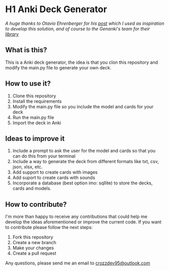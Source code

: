 # H1 Anki Deck Generator

*A huge thanks to Otavio Ehrenberger for his [post](https://www.freecodecamp.org/news/supercharged-studying-with-python-anki-chatgpt/) which I used as inspiration to develop this solution, and of course to the Genanki's team for their [library](https://github.com/kerrickstaley/genanki)*

## What is this?

This is a Anki deck generator, the idea is that you clon this repository and modify the main.py file to generate your own deck.

## How to use it?

1. Clone this repository
2. Install the requirements
3. Modify the main.py file so you include the model and cards for your deck
4. Run the main.py file
5. Import the deck in Anki


## Ideas to improve it

1. Include a prompt to ask the user for the model and cards so that you can do this from your terminal
2. Include a way to generate the deck from different formats like txt, csv, json, xlsx, etc.
3. Add support to create cards with images
4. Add suport to create cards with sounds
5. Incorporate a database (best option imo: sqllite) to store the decks, cards and models.

## How to contribute?

I'm more than happy to receive any contributions that could help me develop the ideas aforementioned or improve the current code. If you want to contribute please follow the next steps:

1. Fork this repository
2. Create a new branch
3. Make your changes
4. Create a pull request

Any questions, please send me an email to crozzdev95@outlook.com
